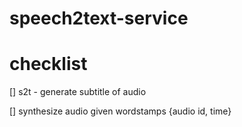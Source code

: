 # speech2text-service

# checklist
[] s2t - generate subtitle of audio

[] synthesize audio given wordstamps {audio id, time}
